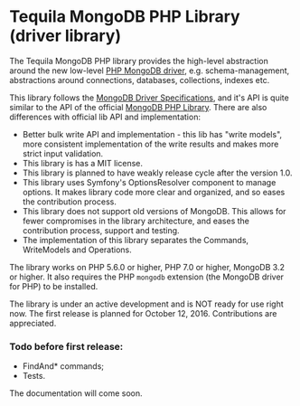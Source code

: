 # Tequila MongoDB PHP Library (driver library)

The Tequila MongoDB PHP library provides the high-level abstraction around the new low-level [PHP MongoDB driver](https://github.com/mongodb/mongo-php-driver), e.g.
schema-management, abstractions around connections, databases, collections, indexes etc.

This library follows the [MongoDB Driver Specifications](https://github.com/mongodb/specifications), and it's API is quite similar to the API of the official [MongoDB PHP Library](https://github.com/mongodb/mongo-php-driver).
There are also differences with official lib API and implementation:
- Better bulk write API and implementation - this lib has "write models", more consistent implementation of the write results and makes more strict input validation.
- This library is has a MIT license.
- This library is planned to have weakly release cycle after the version 1.0. 
- This library uses Symfony's OptionsResolver component to manage options. It makes library code more clear and organized, and so eases the contribution process.
- This library does not support old versions of MongoDB. This allows for fewer compromises in the library architecture, and eases the contribution process, support and testing. 
- The implementation of this library separates the Commands, WriteModels and Operations.

The library works on PHP 5.6.0 or higher, PHP 7.0 or higher, MongoDB 3.2 or higher. It also requires the PHP `mongodb` extension (the MongoDB driver for PHP) to be installed.

The library is under an active development and is NOT ready for use right now. The first release is planned for October 12, 2016.
Contributions are appreciated.

### Todo before first release:

- FindAnd* commands;
- Tests.

The documentation will come soon.

